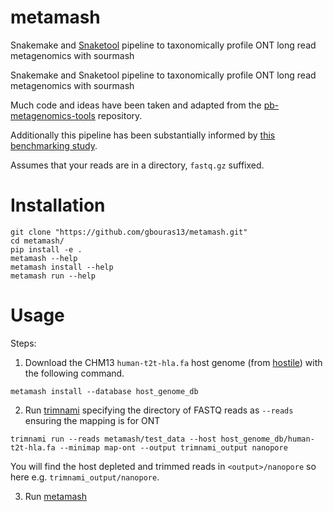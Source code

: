 # metamash
Snakemake and [Snaketool](https://github.com/beardymcjohnface/Snaketool) pipeline to taxonomically profile ONT long read metagenomics with sourmash


Snakemake and Snaketool pipeline to taxonomically profile ONT long read metagenomics with sourmash

Much code and ideas have been taken and adapted from the [pb-metagenomics-tools](https://github.com/PacificBiosciences/pb-metagenomics-tools) repository. 

Additionally this pipeline has been substantially informed by [this benchmarking study](https://doi.org/10.1186/s12859-022-05103-0).

Assumes that your reads are in a directory, `fastq.gz` suffixed.


Installation
=========

```
git clone "https://github.com/gbouras13/metamash.git"
cd metamash/
pip install -e .
metamash --help
metamash install --help
metamash run --help
```


Usage
=========

Steps:

1. Download the CHM13 `human-t2t-hla.fa` host genome (from [hostile](https://github.com/bede/hostile)) with the following command.

```
metamash install --database host_genome_db
```

2. Run [trimnami](https://github.com/beardymcjohnface/Trimnami) specifying the directory of FASTQ reads as `--reads` ensuring the mapping is for ONT

```
trimnami run --reads metamash/test_data --host host_genome_db/human-t2t-hla.fa --minimap map-ont --output trimnami_output nanopore
```

You will find the host depleted and trimmed reads in `<output>/nanopore` so here e.g. `trimnami_output/nanopore`.

3. Run [metamash]()